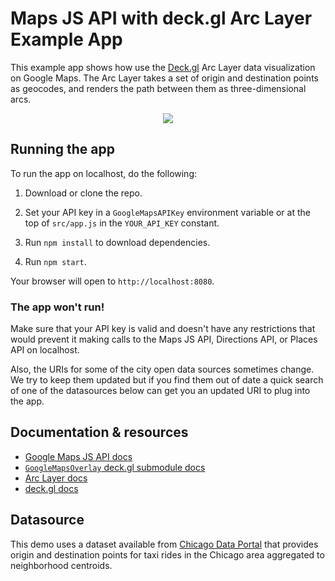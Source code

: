 # Maps JS API with deck.gl Arc Layer Example App

This example app shows how use the [Deck.gl](https://deck.gl) Arc Layer data visualization on Google Maps. The Arc Layer takes a set of origin and destination points as geocodes, and renders the path between them as three-dimensional arcs.

<p align="center"><img src="https://github.com/googlemaps/deck.gl-demos/raw/master/DemoApp/src/img/screenshot.png" /></p>

## Running the app

To run the app on localhost, do the following:

1. Download or clone the repo.

2. Set your API key in a `GoogleMapsAPIKey` environment variable or at the top of `src/app.js` in the `YOUR_API_KEY` constant.

3. Run `npm install` to download dependencies.

4. Run `npm start`.

Your browser will open to `http://localhost:8080`.

### The app won't run!

Make sure that your API key is valid and doesn't have any restrictions that would prevent it making calls to the Maps JS API, Directions API, or Places API on localhost.

Also, the URIs for some of the city open data sources sometimes change. We try to keep them updated but if you find them out of date a quick search of one of the datasources below can get you an updated URI to plug into the app.

## Documentation & resources

- [Google Maps JS API docs](https://developers.google.com/maps/documentation/javascript/)
- [`GoogleMapsOverlay` deck.gl submodule docs](https://deck.gl/#/documentation/submodule-api-reference/deckgl-google-maps/overview)
- [Arc Layer docs](https://github.com/uber/deck.gl/blob/master/docs/layers/arc-layer.md)
- [deck.gl docs](https://deck.gl/#/documentation/overview/introduction)

## Datasource

This demo uses a dataset available from [Chicago Data Portal](https://data.cityofchicago.org/) that provides origin and destination points for taxi rides in the Chicago area aggregated to neighborhood centroids.